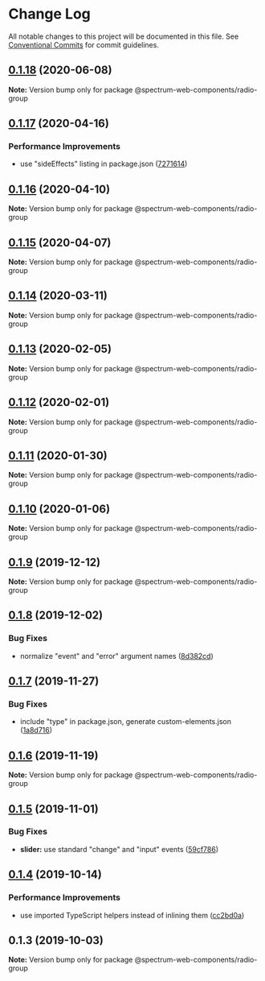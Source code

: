 # Change Log

All notable changes to this project will be documented in this file.
See [Conventional Commits](https://conventionalcommits.org) for commit guidelines.

## [0.1.18](https://github.com/adobe/spectrum-web-components/compare/@spectrum-web-components/radio-group@0.1.17...@spectrum-web-components/radio-group@0.1.18) (2020-06-08)

**Note:** Version bump only for package @spectrum-web-components/radio-group

## [0.1.17](https://github.com/adobe/spectrum-web-components/compare/@spectrum-web-components/radio-group@0.1.16...@spectrum-web-components/radio-group@0.1.17) (2020-04-16)

### Performance Improvements

-   use "sideEffects" listing in package.json ([7271614](https://github.com/adobe/spectrum-web-components/commit/7271614c0ca3ccf3566583bb59467eb15a6199cd))

## [0.1.16](https://github.com/adobe/spectrum-web-components/compare/@spectrum-web-components/radio-group@0.1.15...@spectrum-web-components/radio-group@0.1.16) (2020-04-10)

**Note:** Version bump only for package @spectrum-web-components/radio-group

## [0.1.15](https://github.com/adobe/spectrum-web-components/compare/@spectrum-web-components/radio-group@0.1.14...@spectrum-web-components/radio-group@0.1.15) (2020-04-07)

**Note:** Version bump only for package @spectrum-web-components/radio-group

## [0.1.14](https://github.com/adobe/spectrum-web-components/compare/@spectrum-web-components/radio-group@0.1.13...@spectrum-web-components/radio-group@0.1.14) (2020-03-11)

**Note:** Version bump only for package @spectrum-web-components/radio-group

## [0.1.13](https://github.com/adobe/spectrum-web-components/compare/@spectrum-web-components/radio-group@0.1.12...@spectrum-web-components/radio-group@0.1.13) (2020-02-05)

**Note:** Version bump only for package @spectrum-web-components/radio-group

## [0.1.12](https://github.com/adobe/spectrum-web-components/compare/@spectrum-web-components/radio-group@0.1.11...@spectrum-web-components/radio-group@0.1.12) (2020-02-01)

**Note:** Version bump only for package @spectrum-web-components/radio-group

## [0.1.11](https://github.com/adobe/spectrum-web-components/compare/@spectrum-web-components/radio-group@0.1.10...@spectrum-web-components/radio-group@0.1.11) (2020-01-30)

**Note:** Version bump only for package @spectrum-web-components/radio-group

## [0.1.10](https://github.com/adobe/spectrum-web-components/compare/@spectrum-web-components/radio-group@0.1.9...@spectrum-web-components/radio-group@0.1.10) (2020-01-06)

**Note:** Version bump only for package @spectrum-web-components/radio-group

## [0.1.9](https://github.com/adobe/spectrum-web-components/compare/@spectrum-web-components/radio-group@0.1.8...@spectrum-web-components/radio-group@0.1.9) (2019-12-12)

**Note:** Version bump only for package @spectrum-web-components/radio-group

## [0.1.8](https://github.com/adobe/spectrum-web-components/compare/@spectrum-web-components/radio-group@0.1.7...@spectrum-web-components/radio-group@0.1.8) (2019-12-02)

### Bug Fixes

-   normalize "event" and "error" argument names ([8d382cd](https://github.com/adobe/spectrum-web-components/commit/8d382cd))

## [0.1.7](https://github.com/adobe/spectrum-web-components/compare/@spectrum-web-components/radio-group@0.1.6...@spectrum-web-components/radio-group@0.1.7) (2019-11-27)

### Bug Fixes

-   include "type" in package.json, generate custom-elements.json ([1a8d716](https://github.com/adobe/spectrum-web-components/commit/1a8d716))

## [0.1.6](https://github.com/adobe/spectrum-web-components/compare/@spectrum-web-components/radio-group@0.1.5...@spectrum-web-components/radio-group@0.1.6) (2019-11-19)

**Note:** Version bump only for package @spectrum-web-components/radio-group

## [0.1.5](https://github.com/adobe/spectrum-web-components/compare/@spectrum-web-components/radio-group@0.1.4...@spectrum-web-components/radio-group@0.1.5) (2019-11-01)

### Bug Fixes

-   **slider:** use standard "change" and "input" events ([59cf786](https://github.com/adobe/spectrum-web-components/commit/59cf786))

## [0.1.4](https://github.com/adobe/spectrum-web-components/compare/@spectrum-web-components/radio-group@0.1.3...@spectrum-web-components/radio-group@0.1.4) (2019-10-14)

### Performance Improvements

-   use imported TypeScript helpers instead of inlining them ([cc2bd0a](https://github.com/adobe/spectrum-web-components/commit/cc2bd0a))

## 0.1.3 (2019-10-03)

**Note:** Version bump only for package @spectrum-web-components/radio-group
